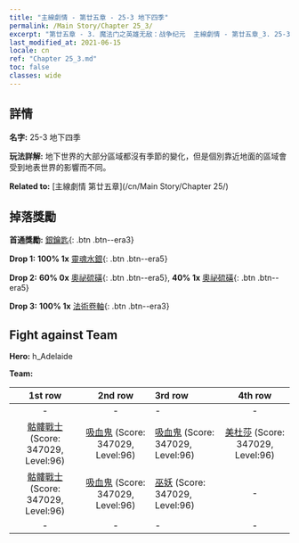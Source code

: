 ```yaml
---
title: "主線劇情 - 第廿五章 - 25-3 地下四季"
permalink: /Main Story/Chapter 25_3/
excerpt: "第廿五章 - 3. 魔法门之英雄无敌：战争纪元  主線劇情 - 第廿五章_3. 25-3 地下四季"
last_modified_at: 2021-06-15
locale: cn
ref: "Chapter 25_3.md"
toc: false
classes: wide
---
```


## 詳情

 **名字:** 25-3 地下四季

 **玩法詳解:** 地下世界的大部分區域都沒有季節的變化，但是個別靠近地面的區域會受到地表世界的影響而不同。

 **Related to:** [主線劇情 第廿五章](/cn/Main Story/Chapter 25/)

## 掉落獎勵

 **首通獎勵:** [銀鑰匙](/cn/Items/con_693/){: .btn .btn--era3}

 **Drop 1:** **100% 1x** [靈魂水銀](/cn/Items/mat_84/){: .btn .btn--era5}

 **Drop 2:** **60% 0x** [奧祕硫磺](/cn/Items/mat_78/){: .btn .btn--era5}, **40% 1x** [奧祕硫磺](/cn/Items/mat_78/){: .btn .btn--era5}

 **Drop 3:** **100% 1x** [法術卷軸](/cn/Items/con_694/){: .btn .btn--era3}


## Fight against Team
 **Hero:** h_Adelaide

 **Team:**


  | 1st row | 2nd row | 3rd row | 4th row |
  |:----:|:----:|:----|:----:|
  | - | - | - | - |
  | [骷髏戰士](/cn/units/Skeleton/) (Score: 347029, Level:96)  | [吸血鬼](/cn/units/Vampire/) (Score: 347029, Level:96)  | [吸血鬼](/cn/units/Vampire/) (Score: 347029, Level:96)  | [美杜莎](/cn/units/Medusa/) (Score: 347029, Level:96)  |
  | [骷髏戰士](/cn/units/Skeleton/) (Score: 347029, Level:96)  | [吸血鬼](/cn/units/Vampire/) (Score: 347029, Level:96)  | [巫妖](/cn/units/Lich/) (Score: 347029, Level:96)  | - |
  | - | - | - | - |


